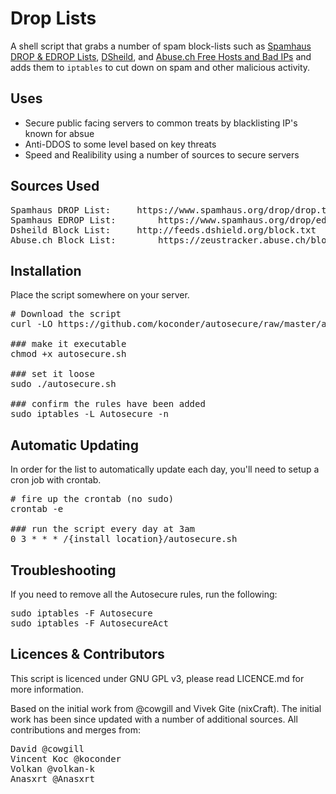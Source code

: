 # Drop Lists ##
A shell script that grabs a number of spam block-lists such as [Spamhaus DROP & EDROP Lists](https://www.spamhaus.org/drop/), [DSheild](https://en.wikipedia.org/wiki/DShield), and [Abuse.ch Free Hosts and Bad IPs](https://zeustracker.abuse.ch/blocklist.php) and adds them to `iptables` to cut down on spam and other malicious activity.

## Uses
* Secure public facing servers to common treats by blacklisting IP's known for absue
* Anti-DDOS to some level based on key threats
* Speed and Realibility using a number of sources to secure servers

## Sources Used
<pre>
Spamhaus DROP List:		https://www.spamhaus.org/drop/drop.txt
Spamhaus EDROP List:		https://www.spamhaus.org/drop/edrop.txt
Dsheild Block List:		http://feeds.dshield.org/block.txt
Abuse.ch Block List:		https://zeustracker.abuse.ch/blocklist.php?download=ipblocklist
</pre>

## Installation ##
Place the script somewhere on your server.

<pre>
# Download the script
curl -LO https://github.com/koconder/autosecure/raw/master/autosecure.sh

### make it executable
chmod +x autosecure.sh

### set it loose
sudo ./autosecure.sh

### confirm the rules have been added
sudo iptables -L Autosecure -n
</pre>

## Automatic Updating ##
In order for the list to automatically update each day, you'll need to setup a cron job with crontab.
<pre>
# fire up the crontab (no sudo)
crontab -e

### run the script every day at 3am
0 3 * * * /{install location}/autosecure.sh
</pre>


## Troubleshooting ##
If you need to remove all the Autosecure rules, run the following:
<pre>
sudo iptables -F Autosecure
sudo iptables -F AutosecureAct
</pre>

## Licences & Contributors ##

This script is licenced under GNU GPL v3, please read LICENCE.md for more information.

Based on the initial work from @cowgill and Vivek Gite (nixCraft). The initial work has been since updated with a number of additional sources. All contributions and merges from:

<pre>
David @cowgill
Vincent Koc @koconder
Volkan @volkan-k
Anasxrt @Anasxrt
</pre>
